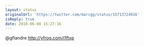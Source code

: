```yaml
---
layout: status
originalUrl: 'https://twitter.com/marcgg/status/15713724016'
isReply: true
date: 2010-06-08 15:27:16
---
```


@gflandre  http://yfrog.com/j1ftxp
